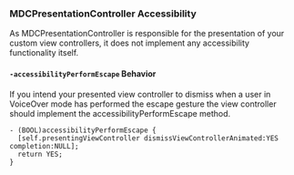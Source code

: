 ### MDCPresentationController Accessibility

As MDCPresentationController is responsible for the presentation of your
custom view controllers, it does not implement any accessibility
functionality itself.

#### `-accessibilityPerformEscape` Behavior

If you intend your presented view controller to dismiss when a user
in VoiceOver mode has performed the escape gesture the view controller
should implement the accessibilityPerformEscape method.

```
- (BOOL)accessibilityPerformEscape {
  [self.presentingViewController dismissViewControllerAnimated:YES completion:NULL];
  return YES;
}
```
